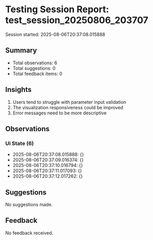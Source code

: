 # Testing Session Report: test_session_20250806_203707

Session started: 2025-08-06T20:37:08.015888

## Summary

- Total observations: 6
- Total suggestions: 0
- Total feedback items: 0

## Insights

1. Users tend to struggle with parameter input validation
2. The visualization responsiveness could be improved
3. Error messages need to be more descriptive

## Observations

### Ui State (6)

- 2025-08-06T20:37:08.015888: {}
- 2025-08-06T20:37:09.016374: {}
- 2025-08-06T20:37:10.016794: {}
- 2025-08-06T20:37:11.017093: {}
- 2025-08-06T20:37:12.017262: {}

## Suggestions

No suggestions made.

## Feedback

No feedback received.

